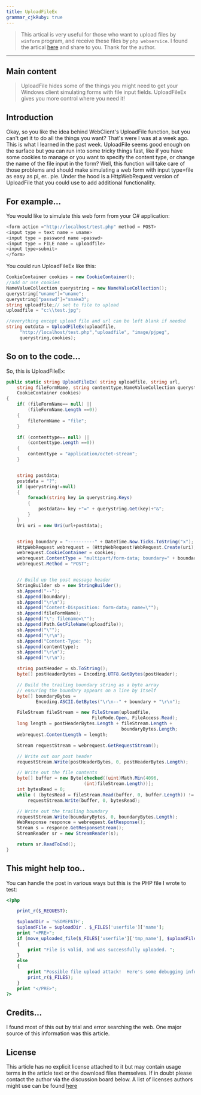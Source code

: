 ```yaml
---
title: UploadFileEx
grammar_cjkRuby: true
---
```



> This artical is very useful for those who want to upload files by `winform` program, and receive these files by `php webservice`. I found the artical [here][1] and share to you. Thank for the author.


-------


Main content
------
> UploadFile hides some of the things you might need to get your Windows client simulating forms with file input fields. UploadFileEx gives you more control where you need it!

Introduction
---
Okay, so you like the idea behind WebClient's UploadFile function, but you can't get it to do all the things you want? That's were I was at a week ago. This is what I learned in the past week. UploadFile seems good enough on the surface but you can run into some tricky things fast, like if you have some cookies to manage or you want to specify the content type, or change the name of the file input in the form? Well, this function will take care of those problems and should make simulating a web form with input type=file as easy as pi, er.. pie. Under the hood is a HttpWebRequest version of UploadFile that you could use to add additional functionality.

For example...
-----
You would like to simulate this web form from your C# application:
```c#
<form action ="http://localhost/test.php" method = POST>
<input type = text name = uname>
<input type = password name =passwd>
<input type = FILE name = uploadfile>
<input type=submit>
</form>
```
You could run UploadFileEx like this:
```c#
CookieContainer cookies = new CookieContainer();
//add or use cookies
NameValueCollection querystring = new NameValueCollection();
querystring["uname"]="uname";
querystring["passwd"]="snake3";
string uploadfile;// set to file to upload
uploadfile = "c:\\test.jpg";

//everything except upload file and url can be left blank if needed
string outdata = UploadFileEx(uploadfile, 
     "http://localhost/test.php","uploadfile", "image/pjpeg", 
     querystring,cookies);
```
So on to the code...
----
So, this is UploadFileEx:
```c#
public static string UploadFileEx( string uploadfile, string url, 
    string fileFormName, string contenttype,NameValueCollection querystring, 
    CookieContainer cookies)
{
    if( (fileFormName== null) ||
        (fileFormName.Length ==0))
    {
        fileFormName = "file";
    }

    if( (contenttype== null) ||
        (contenttype.Length ==0))
    {
        contenttype = "application/octet-stream";
    }


    string postdata;
    postdata = "?";
    if (querystring!=null)
    {
        foreach(string key in querystring.Keys)
        {
            postdata+= key +"=" + querystring.Get(key)+"&";
        }
    }
    Uri uri = new Uri(url+postdata);


    string boundary = "----------" + DateTime.Now.Ticks.ToString("x");
    HttpWebRequest webrequest = (HttpWebRequest)WebRequest.Create(uri);
    webrequest.CookieContainer = cookies;
    webrequest.ContentType = "multipart/form-data; boundary=" + boundary;
    webrequest.Method = "POST";


    // Build up the post message header
    StringBuilder sb = new StringBuilder();
    sb.Append("--");
    sb.Append(boundary);
    sb.Append("\r\n");
    sb.Append("Content-Disposition: form-data; name=\"");
    sb.Append(fileFormName);
    sb.Append("\"; filename=\"");
    sb.Append(Path.GetFileName(uploadfile));
    sb.Append("\"");
    sb.Append("\r\n");
    sb.Append("Content-Type: ");
    sb.Append(contenttype);
    sb.Append("\r\n");
    sb.Append("\r\n");            

    string postHeader = sb.ToString();
    byte[] postHeaderBytes = Encoding.UTF8.GetBytes(postHeader);

    // Build the trailing boundary string as a byte array
    // ensuring the boundary appears on a line by itself
    byte[] boundaryBytes = 
           Encoding.ASCII.GetBytes("\r\n--" + boundary + "\r\n");

    FileStream fileStream = new FileStream(uploadfile, 
                                FileMode.Open, FileAccess.Read);
    long length = postHeaderBytes.Length + fileStream.Length + 
                                           boundaryBytes.Length;
    webrequest.ContentLength = length;

    Stream requestStream = webrequest.GetRequestStream();

    // Write out our post header
    requestStream.Write(postHeaderBytes, 0, postHeaderBytes.Length);

    // Write out the file contents
    byte[] buffer = new Byte[checked((uint)Math.Min(4096, 
                             (int)fileStream.Length))];
    int bytesRead = 0;
    while ( (bytesRead = fileStream.Read(buffer, 0, buffer.Length)) != 0 )
        requestStream.Write(buffer, 0, bytesRead);

    // Write out the trailing boundary
    requestStream.Write(boundaryBytes, 0, boundaryBytes.Length);
    WebResponse responce = webrequest.GetResponse();
    Stream s = responce.GetResponseStream();
    StreamReader sr = new StreamReader(s);

    return sr.ReadToEnd();
}
```
This might help too..
----
You can handle the post in various ways but this is the PHP file I wrote to test:
```php
<?php

	print_r($_REQUEST);

	$uploadDir = '%SOMEPATH';
	$uploadFile = $uploadDir . $_FILES['userfile']['name'];
	print "<PRE>";
	if (move_uploaded_file($_FILES['userfile']['tmp_name'], $uploadFile))
	{
		print "File is valid, and was successfully uploaded. ";
	}
	else
	{
		print "Possible file upload attack!  Here's some debugging info:\n";
		print_r($_FILES);
	}
	print "</PRE>";
?>
```

Credits...
-----
I found most of this out by trial and error searching the web. One major source of this information was this article.

License
----
This article has no explicit license attached to it but may contain usage terms in the article text or the download files themselves. If in doubt please contact the author via the discussion board below.
A list of licenses authors might use can be found [here][2]


  [1]: https://www.codeproject.com/Articles/8600/UploadFileEx-C-s-WebClient-UploadFile-with-more-fu
  [2]: https://www.codeproject.com/info/Licenses.aspx
